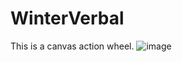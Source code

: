 # WinterVerbal

This is a canvas action wheel.
![image](https://github.com/Prince-Hervoet/WinterVerbal/assets/122962161/cfa8b920-ddac-4af6-9330-f5202fe7c45d)
